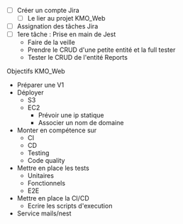 - [ ] Créer un compte Jira
    - [ ] Le lier au projet KMO_Web
- [ ] Assignation des tâches Jira
- [ ] 1ere tâche : Prise en main de Jest
    - Faire de la veille 
    - Prendre le CRUD d'une petite entité et la full tester
    - Tester le CRUD de l'entité Reports

  
Objectifs KMO_Web
 - Préparer une V1
 - Déployer
    - S3
    - EC2
        - Prévoir une ip statique
        - Associer un nom de domaine
- Monter en compétence sur
    - CI
    - CD
    - Testing
    - Code quality
- Mettre en place les tests
    - Unitaires
    - Fonctionnels
    - E2E
- Mettre en place la CI/CD
    - Ecrire les scripts d'execution
- Service mails/nest

